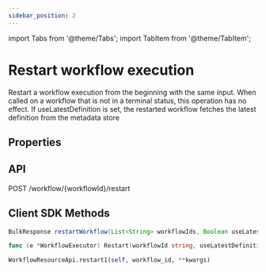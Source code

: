 ```yaml
---
sidebar_position: 2
---
```


import Tabs from '@theme/Tabs';
import TabItem from '@theme/TabItem';

# Restart workflow execution
Restart a workflow execution from the beginning with the same input.
When called on a workflow that is not in a terminal status, this operation has no effect.
If useLatestDefinition is set, the restarted workflow fetches the latest definition from the metadata store

## Properties

## API
POST /workflow/{workflowId}/restart

## Client SDK Methods

<Tabs>
<TabItem value="Java" label="Java">

```java
BulkResponse restartWorkflow(List<String> workflowIds, Boolean useLatestDefinitions) throws ApiException
```

</TabItem>
<TabItem value="Golang" label="Golang">

```go
func (e *WorkflowExecutor) Restart(workflowId string, useLatestDefinition bool) error
```

</TabItem>
<TabItem value="Python" label="Python">

```python
WorkflowResourceApi.restart1(self, workflow_id, **kwargs)
```

</TabItem>
<TabItem value="CSharp" label="CSharp">

```csharp

```

</TabItem>
<TabItem value="Javascript" label="Javascript">

```javascript

```

</TabItem>
<TabItem value="Clojure" label="Clojure">

```clojure

```

</TabItem>
</Tabs>
